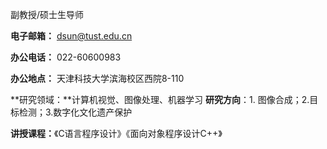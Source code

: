 



副教授/硕士生导师 

**电子邮箱：** dsun@tust.edu.cn

**办公电话：** 022-60600983

**办公地点：** 天津科技大学滨海校区西院8-110

**研究领域：**计算机视觉、图像处理、机器学习
**研究方向**：1. 图像合成；2.目标检测；3.数字化文化遗产保护

**讲授课程：**《C语言程序设计》《面向对象程序设计C++》
